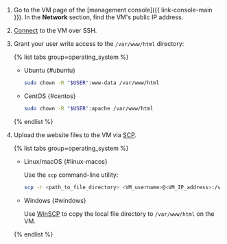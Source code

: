 1. Go to the VM page of the [management console]({{ link-console-main }}). In the **Network** section, find the VM's public IP address.
1. [Connect](../../compute/operations/vm-connect/ssh.md) to the VM over SSH.
1. Grant your user write access to the `/var/www/html` directory:

   {% list tabs group=operating_system %}

   - Ubuntu {#ubuntu}

      ```bash
      sudo chown -R "$USER":www-data /var/www/html
      ```

   - CentOS {#centos}

      ```bash
      sudo chown -R "$USER":apache /var/www/html
      ```

   {% endlist %}


1. Upload the website files to the VM via [SCP](https://en.wikipedia.org/wiki/Secure_copy_protocol).

   {% list tabs group=operating_system %}

   - Linux/macOS {#linux-macos}

      Use the `scp` command-line utility:

      ```bash
      scp -r <path_to_file_directory> <VM_username>@<VM_IP_address>:/var/www/html
      ```

   - Windows {#windows}

      Use [WinSCP](https://winscp.net/eng/download.php) to copy the local file directory to `/var/www/html` on the VM.

   {% endlist %}
